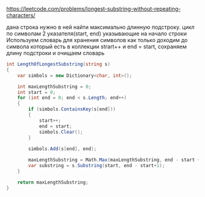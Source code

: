 https://leetcode.com/problems/longest-substring-without-repeating-characters/

дана строка нужно в ней найти максимально длинную подстроку.
цикл по символам
2 указателя(start, end) указывающие на начало строки
Используем словарь для хранения символов
как только доходим до символа который есть в коллекции strart++ и end = start, сохраняем длину подстроки и очищаем словарь

```cs
int LengthOfLongestSubstring(string s)
{
    var simbols = new Dictionary<char, int>();

    int maxLengthSubstring = 0;
    int start = 0;    
    for (int end = 0; end < s.Length; end++)
    {        
        if (simbols.ContainsKey(s[end]))
        {
            start++;
            end = start;
            simbols.Clear();            
        }
        
        simbols.Add(s[end], end);

        maxLengthSubstring = Math.Max(maxLengthSubstring, end - start + 1);
        var substring = s.Substring(start, end - start+1);
    }

    return maxLengthSubstring;
}
```